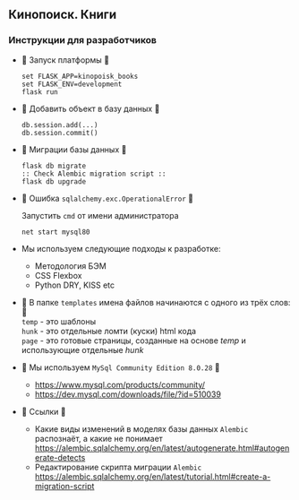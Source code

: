 Кинопоиск. Книги
-----------------

### Инструкции для разработчиков

* :cookie: Запуск платформы :cookie:
    ```
    set FLASK_APP=kinopoisk_books
    set FLASK_ENV=development
    flask run
    ```

* :honey_pot: Добавить объект в базу данных :honey_pot:
    ```
    db.session.add(...)
    db.session.commit()
    ```

* :cactus: Миграции базы данных :cactus:
    ```
    flask db migrate
    :: Check Alembic migration script ::
    flask db upgrade
    ```

* :8ball: Ошибка `sqlalchemy.exc.OperationalError` :8ball:

  Запустить `cmd` от имени администратора
  ```
  net start mysql80
  ```

* Мы используем следующие подходы к разработке:
  * Методология БЭМ
  * CSS Flexbox
  * Python DRY, KISS etc

* :carrot: В папке `templates` имена файлов начинаются с одного из трёх слов: :carrot: <br>
    `temp` - это шаблоны <br>
    `hunk` - это отдельные ломти (куски) html кода <br>
    `page` - это готовые страницы, созданные на основе *temp* и использующие отдельные *hunk* <br>

* :cow2: Мы используем `MySql Community Edition 8.0.28` :cow2:
    * https://www.mysql.com/products/community/
    * https://dev.mysql.com/downloads/file/?id=510039

* :cheese: Ссылки :cheese:
    * Какие виды изменений в моделях базы данных `Alembic` распознаёт, а какие не понимает
      https://alembic.sqlalchemy.org/en/latest/autogenerate.html#autogenerate-detects
    * Редактирование скрипта миграции `Alembic`
      https://alembic.sqlalchemy.org/en/latest/tutorial.html#create-a-migration-script
